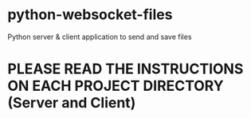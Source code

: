 # python-websocket-files
Python server &amp; client application to send and save files


# PLEASE READ THE INSTRUCTIONS ON EACH PROJECT DIRECTORY (Server and Client)
